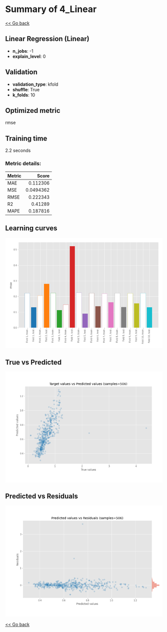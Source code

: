 # Summary of 4_Linear

[<< Go back](../README.md)


## Linear Regression (Linear)
- **n_jobs**: -1
- **explain_level**: 0

## Validation
 - **validation_type**: kfold
 - **shuffle**: True
 - **k_folds**: 10

## Optimized metric
rmse

## Training time

2.2 seconds

### Metric details:
| Metric   |     Score |
|:---------|----------:|
| MAE      | 0.112306  |
| MSE      | 0.0494362 |
| RMSE     | 0.222343  |
| R2       | 0.41289   |
| MAPE     | 0.187816  |



## Learning curves
![Learning curves](learning_curves.png)
## True vs Predicted

![True vs Predicted](true_vs_predicted.png)


## Predicted vs Residuals

![Predicted vs Residuals](predicted_vs_residuals.png)



[<< Go back](../README.md)
